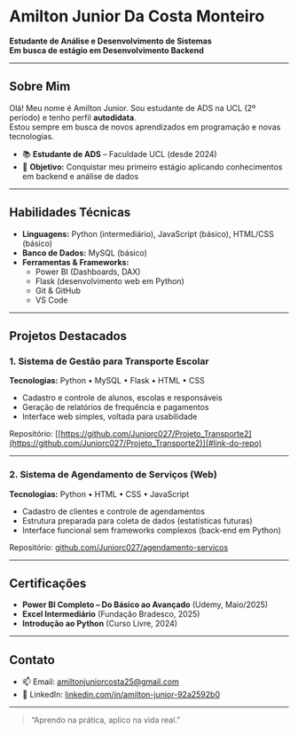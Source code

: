 <!-- Título / Cabeçalho -->
# Amilton Junior Da Costa Monteiro

**Estudante de Análise e Desenvolvimento de Sistemas**  
**Em busca de estágio em Desenvolvimento Backend**  

---

## Sobre Mim

Olá! Meu nome é Amilton Junior. Sou estudante de ADS na UCL (2º período) e tenho perfil **autodidata**.  
Estou sempre em busca de novos aprendizados em programação e novas tecnologias.  

- 📚 **Estudante de ADS** – Faculdade UCL (desde 2024)   
- 🚀 **Objetivo:** Conquistar meu primeiro estágio aplicando conhecimentos em backend e análise de dados

---

## Habilidades Técnicas

- **Linguagens:** Python (intermediário), JavaScript (básico), HTML/CSS (básico)  
- **Banco de Dados:** MySQL (básico)  
- **Ferramentas & Frameworks:**  
  - Power BI (Dashboards, DAX)  
  - Flask (desenvolvimento web em Python)  
  - Git & GitHub  
  - VS Code  

---

## Projetos Destacados

### 1. Sistema de Gestão para Transporte Escolar  
**Tecnologias:** Python • MySQL • Flask • HTML • CSS  
- Cadastro e controle de alunos, escolas e responsáveis  
- Geração de relatórios de frequência e pagamentos  
- Interface web simples, voltada para usabilidade  

Repositório: [[https://github.com/Juniorc027/Projeto_Transporte2](https://github.com/Juniorc027/Projeto_Transporte2)](#link-do-repo)  

---

### 2. Sistema de Agendamento de Serviços (Web)  
**Tecnologias:** Python • HTML • CSS • JavaScript  
- Cadastro de clientes e controle de agendamentos  
- Estrutura preparada para coleta de dados (estatísticas futuras)  
- Interface funcional sem frameworks complexos (back-end em Python)  

Repositório: [github.com/Juniorc027/agendamento-servicos](#link-do-repo)  

---

## Certificações

- **Power BI Completo – Do Básico ao Avançado** (Udemy, Maio/2025)  
- **Excel Intermediário** (Fundação Bradesco, 2025)  
- **Introdução ao Python** (Curso Livre, 2024)  

---

## Contato

- 📫 Email: amiltonjuniorcosta25@gmail.com  
- 💼 LinkedIn: [linkedin.com/in/amilton-junior-92a2592b0](https://www.linkedin.com/in/amilton-junior-92a2592b0)  

---

> “Aprendo na prática, aplico na vida real.”  
